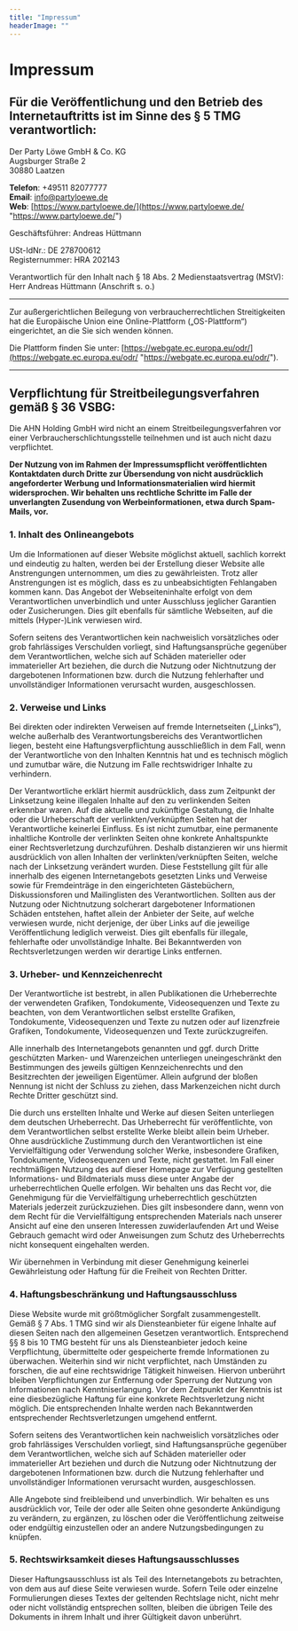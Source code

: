 ```yaml
---
title: "Impressum"
headerImage: ""
---
```

# Impressum

## Für die Veröffentlichung und den Betrieb des Internetauftritts ist im Sinne des § 5 TMG verantwortlich:

Der Party Löwe GmbH & Co. KG  
Augsburger Straße 2  
30880 Laatzen

**Telefon**: +49511 82077777  
**Email**: [info@partyloewe.de](mailto:info@partyloewe.de)  
**Web**: [https://www.partyloewe.de/](https://www.partyloewe.de/ "https://www.partyloewe.de/")

Geschäftsführer: Andreas Hüttmann 

USt-IdNr.: DE 278700612  
Registernummer: HRA 202143

Verantwortlich für den Inhalt nach § 18 Abs. 2 Medienstaatsvertrag (MStV): Herr Andreas Hüttmann (Anschrift s. o.) 

***

Zur außergerichtlichen Beilegung von verbraucherrechtlichen Streitigkeiten hat die Europäische Union eine Online-Plattform („OS-Plattform“) eingerichtet, an die Sie sich wenden können.

Die Plattform finden Sie unter: [https://webgate.ec.europa.eu/odr/](https://webgate.ec.europa.eu/odr/ "https://webgate.ec.europa.eu/odr/").

***

## Verpflichtung für Streitbeilegungsverfahren gemäß § 36 VSBG:

Die AHN Holding GmbH wird nicht an einem Streitbeilegungsverfahren vor einer Verbraucherschlichtungsstelle teilnehmen und ist auch nicht dazu verpflichtet.

**Der Nutzung von im Rahmen der Impressumspflicht veröffentlichten Kontaktdaten durch Dritte zur Übersendung von nicht ausdrücklich angeforderter Werbung und Informationsmaterialien wird hiermit widersprochen. Wir behalten uns rechtliche Schritte im Falle der unverlangten Zusendung von Werbeinformationen, etwa durch Spam-Mails, vor.**

### **1. Inhalt des Onlineangebots**

Um die Informationen auf dieser Website möglichst aktuell, sachlich korrekt und eindeutig zu halten, werden bei der Erstellung dieser Website alle Anstrengungen unternommen, um dies zu gewährleisten. Trotz aller Anstrengungen ist es möglich, dass es zu unbeabsichtigten Fehlangaben kommen kann. Das Angebot der Webseiteninhalte erfolgt von dem Verantwortlichen unverbindlich und unter Ausschluss jeglicher Garantien oder Zusicherungen. Dies gilt ebenfalls für sämtliche Webseiten, auf die mittels (Hyper-)Link verwiesen wird.

Sofern seitens des Verantwortlichen kein nachweislich vorsätzliches oder grob fahrlässiges Verschulden vorliegt, sind Haftungsansprüche gegenüber dem Verantwortlichen, welche sich auf Schäden materieller oder immaterieller Art beziehen, die durch die Nutzung oder Nichtnutzung der dargebotenen Informationen bzw. durch die Nutzung fehlerhafter und unvollständiger Informationen verursacht wurden, ausgeschlossen.

### **2. Verweise und Links**

Bei direkten oder indirekten Verweisen auf fremde Internetseiten („Links“), welche außerhalb des Verantwortungsbereichs des Verantwortlichen liegen, besteht eine Haftungsverpflichtung ausschließlich in dem Fall, wenn der Verantwortliche von den Inhalten Kenntnis hat und es technisch möglich und zumutbar wäre, die Nutzung im Falle rechtswidriger Inhalte zu verhindern.

Der Verantwortliche erklärt hiermit ausdrücklich, dass zum Zeitpunkt der Linksetzung keine illegalen Inhalte auf den zu verlinkenden Seiten erkennbar waren. Auf die aktuelle und zukünftige Gestaltung, die Inhalte oder die Urheberschaft der verlinkten/verknüpften Seiten hat der Verantwortliche keinerlei Einfluss. Es ist nicht zumutbar, eine permanente inhaltliche Kontrolle der verlinkten Seiten ohne konkrete Anhaltspunkte einer Rechtsverletzung durchzuführen. Deshalb distanzieren wir uns hiermit ausdrücklich von allen Inhalten der verlinkten/verknüpften Seiten, welche nach der Linksetzung verändert wurden. Diese Feststellung gilt für alle innerhalb des eigenen Internetangebots gesetzten Links und Verweise sowie für Fremdeinträge in den eingerichteten Gästebüchern, Diskussionsforen und Mailinglisten des Verantwortlichen. Sollten aus der Nutzung oder Nichtnutzung solcherart dargebotener Informationen Schäden entstehen, haftet allein der Anbieter der Seite, auf welche verwiesen wurde, nicht derjenige, der über Links auf die jeweilige Veröffentlichung lediglich verweist. Dies gilt ebenfalls für illegale, fehlerhafte oder unvollständige Inhalte. Bei Bekanntwerden von Rechtsverletzungen werden wir derartige Links entfernen.

### **3. Urheber- und Kennzeichenrecht**

Der Verantwortliche ist bestrebt, in allen Publikationen die Urheberrechte der verwendeten Grafiken, Tondokumente, Videosequenzen und Texte zu beachten, von dem Verantwortlichen selbst erstellte Grafiken, Tondokumente, Videosequenzen und Texte zu nutzen oder auf lizenzfreie Grafiken, Tondokumente, Videosequenzen und Texte zurückzugreifen.

Alle innerhalb des Internetangebots genannten und ggf. durch Dritte geschützten Marken- und Warenzeichen unterliegen uneingeschränkt den Bestimmungen des jeweils gültigen Kennzeichenrechts und den Besitzrechten der jeweiligen Eigentümer. Allein aufgrund der bloßen Nennung ist nicht der Schluss zu ziehen, dass Markenzeichen nicht durch Rechte Dritter geschützt sind.

Die durch uns erstellten Inhalte und Werke auf diesen Seiten unterliegen dem deutschen Urheberrecht. Das Urheberrecht für veröffentlichte, von dem Verantwortlichen selbst erstellte Werke bleibt allein beim Urheber. Ohne ausdrückliche Zustimmung durch den Verantwortlichen ist eine Vervielfältigung oder Verwendung solcher Werke, insbesondere Grafiken, Tondokumente, Videosequenzen und Texte, nicht gestattet. Im Fall einer rechtmäßigen Nutzung des auf dieser Homepage zur Verfügung gestellten Informations- und Bildmaterials muss diese unter Angabe der urheberrechtlichen Quelle erfolgen. Wir behalten uns das Recht vor, die Genehmigung für die Vervielfältigung urheberrechtlich geschützten Materials jederzeit zurückzuziehen. Dies gilt insbesondere dann, wenn von dem Recht für die Vervielfältigung entsprechenden Materials nach unserer Ansicht auf eine den unseren Interessen zuwiderlaufenden Art und Weise Gebrauch gemacht wird oder Anweisungen zum Schutz des Urheberrechts nicht konsequent eingehalten werden.

Wir übernehmen in Verbindung mit dieser Genehmigung keinerlei Gewährleistung oder Haftung für die Freiheit von Rechten Dritter.

### **4. Haftungsbeschränkung und Haftungsausschluss**

Diese Website wurde mit größtmöglicher Sorgfalt zusammengestellt. Gemäß § 7 Abs. 1 TMG sind wir als Diensteanbieter für eigene Inhalte auf diesen Seiten nach den allgemeinen Gesetzen verantwortlich. Entsprechend §§ 8 bis 10 TMG besteht für uns als Diensteanbieter jedoch keine Verpflichtung, übermittelte oder gespeicherte fremde Informationen zu überwachen. Weiterhin sind wir nicht verpflichtet, nach Umständen zu forschen, die auf eine rechtswidrige Tätigkeit hinweisen. Hiervon unberührt bleiben Verpflichtungen zur Entfernung oder Sperrung der Nutzung von Informationen nach Kenntniserlangung. Vor dem Zeitpunkt der Kenntnis ist eine diesbezügliche Haftung für eine konkrete Rechtsverletzung nicht möglich. Die entsprechenden Inhalte werden nach Bekanntwerden entsprechender Rechtsverletzungen umgehend entfernt.

Sofern seitens des Verantwortlichen kein nachweislich vorsätzliches oder grob fahrlässiges Verschulden vorliegt, sind Haftungsansprüche gegenüber dem Verantwortlichen, welche sich auf Schäden materieller oder immaterieller Art beziehen und durch die Nutzung oder Nichtnutzung der dargebotenen Informationen bzw. durch die Nutzung fehlerhafter und unvollständiger Informationen verursacht wurden, ausgeschlossen.

Alle Angebote sind freibleibend und unverbindlich. Wir behalten es uns ausdrücklich vor, Teile der oder alle Seiten ohne gesonderte Ankündigung zu verändern, zu ergänzen, zu löschen oder die Veröffentlichung zeitweise oder endgültig einzustellen oder an andere Nutzungsbedingungen zu knüpfen.

### **5. Rechtswirksamkeit dieses Haftungsausschlusses**

Dieser Haftungsausschluss ist als Teil des Internetangebots zu betrachten, von dem aus auf diese Seite verwiesen wurde. Sofern Teile oder einzelne Formulierungen dieses Textes der geltenden Rechtslage nicht, nicht mehr oder nicht vollständig entsprechen sollten, bleiben die übrigen Teile des Dokuments in ihrem Inhalt und ihrer Gültigkeit davon unberührt.